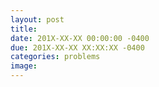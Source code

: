 ```yaml
---
layout: post
title:
date: 201X-XX-XX 00:00:00 -0400
due: 201X-XX-XX XX:XX:XX -0400
categories: problems
image:
---
```

